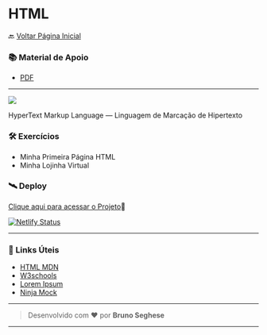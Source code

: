 # HTML

🔙 [Voltar Página Inicial](https://github.com/brseghese/hiring-coders-3-vtex-gama)

<h3> 📚 Material de Apoio</h3>

- [PDF](https://drive.google.com/file/d/1eEREI8-V-bZjUxqPx0s7UqrDWaYkjg7j/view)

---

<img src="https://img.shields.io/badge/HTML5-E34F26?style=for-the-badge&logo=html5&logoColor=white"/>

HyperText Markup Language — Linguagem de Marcação de Hipertexto

<h3> 🛠️​ Exercícios</h3>

- Minha Primeira Página HTML
- Minha Lojinha Virtual

<h3> 🛰️ Deploy</h3>

[Clique aqui para acessar o Projeto](https://heringcoders3-html.netlify.app/)🔗

[![Netlify Status](https://api.netlify.com/api/v1/badges/7a54eac9-dcff-4bd2-8e2d-4297f443c8a0/deploy-status)](https://app.netlify.com/sites/heringcoders3-html/deploys)

---

<h3> 🔗​ Links Úteis</h3>

- [HTML MDN](https://developer.mozilla.org/pt-BR/docs/Web/HTML)
- [W3schools](https://www.w3schools.com/html/)
- [Lorem Ipsum](https://www.lipsum.com/)
- [Ninja Mock](https://ninjamock.com/)

---

> Desenvolvido com ❤️ por **Bruno Seghese**

---
